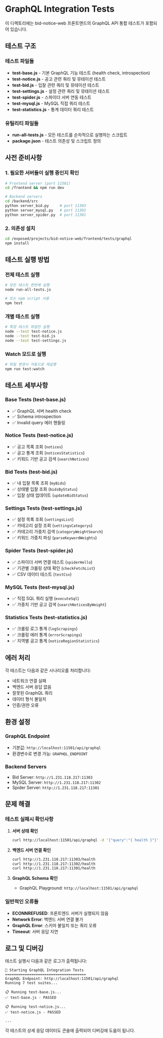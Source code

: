 # GraphQL Integration Tests

이 디렉토리에는 bid-notice-web 프론트엔드의 GraphQL API 통합 테스트가 포함되어 있습니다.

## 테스트 구조

### 테스트 파일들

- **test-base.js** - 기본 GraphQL 기능 테스트 (health check, introspection)
- **test-notice.js** - 공고 관련 쿼리 및 뮤테이션 테스트
- **test-bid.js** - 입찰 관련 쿼리 및 뮤테이션 테스트  
- **test-settings.js** - 설정 관련 쿼리 및 뮤테이션 테스트
- **test-spider.js** - 스파이더 서버 연동 테스트
- **test-mysql.js** - MySQL 직접 쿼리 테스트
- **test-statistics.js** - 통계 데이터 쿼리 테스트

### 유틸리티 파일들

- **run-all-tests.js** - 모든 테스트를 순차적으로 실행하는 스크립트
- **package.json** - 테스트 의존성 및 스크립트 정의

## 사전 준비사항

### 1. 필요한 서버들이 실행 중인지 확인

```bash
# Frontend server (port 11501)
cd /frontend && npm run dev

# Backend servers
cd /backend/src
python server_bid.py     # port 11303
python server_mysql.py   # port 11302  
python server_spider.py  # port 11301
```

### 2. 의존성 설치

```bash
cd /exposed/projects/bid-notice-web/frontend/tests/graphql
npm install
```

## 테스트 실행 방법

### 전체 테스트 실행

```bash
# 모든 테스트 한번에 실행
node run-all-tests.js

# 또는 npm script 사용
npm test
```

### 개별 테스트 실행

```bash
# 특정 테스트 파일만 실행
node --test test-notice.js
node --test test-bid.js
node --test test-settings.js
```

### Watch 모드로 실행

```bash
# 파일 변경시 자동으로 재실행
npm run test:watch
```

## 테스트 세부사항

### Base Tests (test-base.js)
- ✅ GraphQL 서버 health check
- ✅ Schema introspection
- ✅ Invalid query 에러 핸들링

### Notice Tests (test-notice.js)  
- ✅ 공고 목록 조회 (`notices`)
- ✅ 공고 통계 조회 (`noticesStatistics`)
- ✅ 키워드 기반 공고 검색 (`searchNotices`)

### Bid Tests (test-bid.js)
- ✅ 내 입찰 목록 조회 (`myBids`)
- ✅ 상태별 입찰 조회 (`bidsByStatus`)
- ✅ 입찰 상태 업데이트 (`updateBidStatus`)

### Settings Tests (test-settings.js)
- ✅ 설정 목록 조회 (`settingsList`)
- ✅ 카테고리 설정 조회 (`settingsCategorys`)
- ✅ 카테고리 가중치 검색 (`categoryWeightSearch`)
- ✅ 키워드 가중치 파싱 (`parseKeywordWeights`)

### Spider Tests (test-spider.js)
- ✅ 스파이더 서버 연결 테스트 (`spiderHello`)
- ✅ 기관별 크롤링 상태 확인 (`checkFetchList`)
- ✅ CSV 데이터 테스트 (`testCsv`)

### MySQL Tests (test-mysql.js)
- ✅ 직접 SQL 쿼리 실행 (`executeSql`)
- ✅ 가중치 기반 공고 검색 (`searchNoticesByWeight`)

### Statistics Tests (test-statistics.js)
- ✅ 크롤링 로그 통계 (`logScrapings`)
- ✅ 크롤링 에러 통계 (`errorScrapings`)
- ✅ 지역별 공고 통계 (`noticeRegionStatistics`)

## 에러 처리

각 테스트는 다음과 같은 시나리오를 처리합니다:

- 네트워크 연결 실패
- 백엔드 서버 응답 없음  
- 잘못된 GraphQL 쿼리
- 데이터 형식 불일치
- 인증/권한 오류

## 환경 설정

### GraphQL Endpoint
- 기본값: `http://localhost:11501/api/graphql`
- 환경변수로 변경 가능: `GRAPHQL_ENDPOINT`

### Backend Servers
- Bid Server: `http://1.231.118.217:11303`
- MySQL Server: `http://1.231.118.217:11302`  
- Spider Server: `http://1.231.118.217:11301`

## 문제 해결

### 테스트 실패시 확인사항

1. **서버 상태 확인**
   ```bash
   curl http://localhost:11501/api/graphql -d '{"query":"{ health }"}' -H "Content-Type: application/json"
   ```

2. **백엔드 서버 연결 확인**
   ```bash
   curl http://1.231.118.217:11303/health
   curl http://1.231.118.217:11302/health  
   curl http://1.231.118.217:11301/health
   ```

3. **GraphQL Schema 확인**
   - GraphQL Playground: `http://localhost:11501/api/graphql`

### 일반적인 오류들

- **ECONNREFUSED**: 프론트엔드 서버가 실행되지 않음
- **Network Error**: 백엔드 서버 연결 불가
- **GraphQL Error**: 스키마 불일치 또는 쿼리 오류
- **Timeout**: 서버 응답 지연

## 로그 및 디버깅

테스트 실행시 다음과 같은 로그가 출력됩니다:

```
🚀 Starting GraphQL Integration Tests
=====================================
GraphQL Endpoint: http://localhost:11501/api/graphql
Running 7 test suites...

📋 Running test-base.js...
✅ test-base.js - PASSED

📋 Running test-notice.js...
✅ test-notice.js - PASSED

...
```

각 테스트의 상세 응답 데이터도 콘솔에 출력되어 디버깅에 도움이 됩니다.